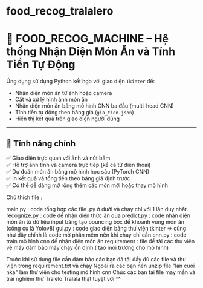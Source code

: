 # food_recog_tralalero
# 🍱 FOOD_RECOG_MACHINE – Hệ thống Nhận Diện Món Ăn và Tính Tiền Tự Động

Ứng dụng sử dụng Python kết hợp với giao diện `Tkinter` để:
- Nhận diện món ăn từ ảnh hoặc camera
- Cắt và xử lý hình ảnh món ăn
- Nhận diện món ăn bằng mô hình CNN ba đầu (multi-head CNN)
- Tính tiền tự động theo bảng giá (`gia_tien.json`)
- Hiển thị kết quả trên giao diện người dùng

---

## 🧰 Tính năng chính

✅ Giao diện trực quan với ảnh và nút bấm  
✅ Hỗ trợ ảnh tĩnh và camera trực tiếp (kể cả từ điện thoại)  
✅ Dự đoán món ăn bằng mô hình học sâu (PyTorch CNN)  
✅ In kết quả và tổng tiền theo bảng giá định trước  
✅ Có thể dễ dàng mở rộng thêm các món mới hoặc thay mô hình

Chú thích file :

main.py : code tổng hợp các file .py ở dưới và chạy chỉ với 1 lần duy nhất.
recognize.py : code để nhận diện thức ăn qua 
predict.py :  code nhận diện món ăn từ dữ liệu input băng tạo bouncing box để khoanh vùng món ăn (công cụ là Yolov8)
gui.py : code giao diện bằng thư viện tkinter => cũng như dây chính là code mở phần mềm nên khi chạy chỉ cần 
cnn.py : code train mô hình cnn để nhận diện món ăn
requirement : file để tải các thư viện về máy đảm bảo máy chạy ổn định ( tạo môi trường cho mô hình)

Trước khi sử dụng file cần đảm bảo các bạn đã tải đầy đủ các file và thư viện trong requirement.txt và chạy
Ngoài ra các bạn nên unzip file "lan cuoi nka" làm thư viện cho testing mô hình cnn
Chúc các bạn tải file may mắn và trải nghiệm thử Tralelo Tralala thật tuyệt vời ^^

